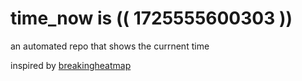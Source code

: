 # time_now is (( 1725555600303 ))

an automated repo that shows the currnent time

inspired by [breakingheatmap](https://github.com/breakingheatmap/breakingheatmap)